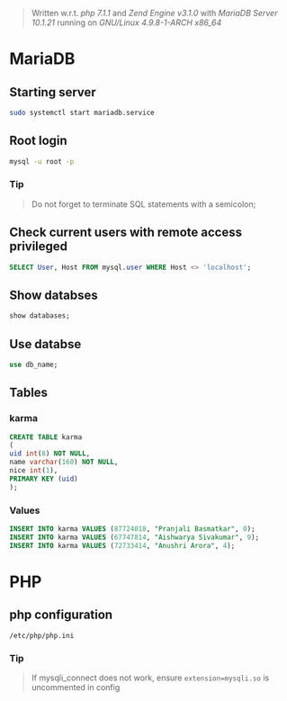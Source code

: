 > Written w.r.t. _php 7.1.1_ and _Zend Engine v3.1.0_ with 
> _MariaDB Server 10.1.21_ running on *GNU/Linux 4.9.8-1-ARCH x86_64*

# MariaDB

## Starting server

```bash
sudo systemctl start mariadb.service
```

## Root login

```bash
mysql -u root -p
```

### Tip
> Do not forget to terminate SQL statements with a semicolon;

## Check current users with remote access privileged

```sql
SELECT User, Host FROM mysql.user WHERE Host <> 'localhost';
```

## Show databses

```sql
show databases;
```

## Use databse

```sql
use db_name;
```

## Tables

### karma

```sql
CREATE TABLE karma
(
uid int(8) NOT NULL,
name varchar(160) NOT NULL,
nice int(1),
PRIMARY KEY (uid)
);
```
### Values

```sql
INSERT INTO karma VALUES (87724018, "Pranjali Basmatkar", 0);
INSERT INTO karma VALUES (67747814, "Aishwarya Sivakumar", 9);
INSERT INTO karma VALUES (72733414, "Anushri Arora", 4);
```

# PHP

## php configuration

`/etc/php/php.ini`

### Tip
> If mysqli_connect does not work, ensure `extension=mysqli.so` is uncommented in config
